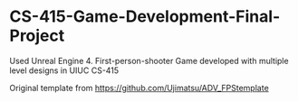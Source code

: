 # CS-415-Game-Development-Final-Project
Used Unreal Engine 4. First-person-shooter Game developed with multiple level designs in UIUC CS-415

 Original template from https://github.com/Ujimatsu/ADV_FPStemplate

